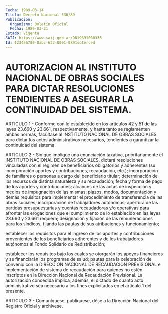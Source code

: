 ```yaml
---
Fecha: 1989-03-14
Título: Decreto Nacional 336/89
Publicación:
  Organismo: Boletín Oficial
  Fecha: 1989-03-21
Estado: Vigente
SAIJ: https://www.saij.gob.ar/DN19891000336
Id: 123456789-0abc-633-0001-9891soterced
---
```

# AUTORIZACION AL INSTITUTO NACIONAL DE OBRAS SOCIALES PARA DICTAR RESOLUCIONES TENDIENTES A ASEGURAR LA CONTINUIDAD DEL SISTEMA.

<a id="1"></a>
ARTICULO 1 - Conforme con lo establecido en los artículos 42 y 51 de  las leyes 23.660 y 23.661, respectivamente, y hasta tanto se reglamenten  ambas normas, facúltase al INSTITUTO NACIONAL DE OBRAS SOCIALES  para    dictar   los  actos  administrativos  necesarios, tendientes a garantizar la continuidad del sistema.

<a id="2"></a>
ARTICULO  2  -  Sin  que  implique  una  enunciación taxativa, prioritariamente el INSTITUTO NACIONAL DE OBRAS  SOCIALES,  dictará resoluciones vinculadas con el régimen de beneficiarios obligatorios y adherentes (su incorporación aportes y contribuciones,  recaudación, etc.); incorporación de familiares  o personas a cargo del  beneficiario  titular;  determinación  de los recursos de distinta naturaleza y su recaudación; fecha y forma  de pago  de  los  aportes  y  contribuciones; alcances de las actas de inspección y medios de impugnación  de  las  mismas; plazos, modos, documentación y demás requisitos para implementar  el procedimiento de    transferencia  de  las  obras  sociales;  incorporación    de trabajadores  autónomos; apertura de las partidas presupuestarias y cuentas recaudadoras  y/o  operativas para afrontar las erogaciones que el cumplimiento de lo establecido  en las leyes 23.660 y 23.661 requiera;  designación y fijación de las  remuneraciones  para  los síndicos, fijando  las pautas de sus atribuciones y funcionamiento;

establecer  los  requisitos  para  el  ingreso  de  los  aportes  y contribuciones provenientes  de  los  beneficiarios adherentes y de los  trabajadores autónomos al Fondo Solidario  de  Redistribución;

establecer  los  requisitos bajo los cuales se otorgarán los apoyos financieros y se financiarán  los  programas  de salud; pautas para la celebración de convenio con la DIRECCION NACIONAL DE RECAUDACION PREVISIONAL e implementación de sistema  de recaudación para  quienes  no  estén  inscriptos  en  la Dirección Nacional  de Recaudación   Previsional.  La  autorización  concedida    implica, además, el dictado  de  cuanto  acto administrativo sea necesario a los fines explicitados en el artículo 1 del presente.

<a id="3"></a>
ARTICULO  3  -  Comuníquese,  publíquese,  dése a la Dirección Nacional del Registro Oficial y archívese.